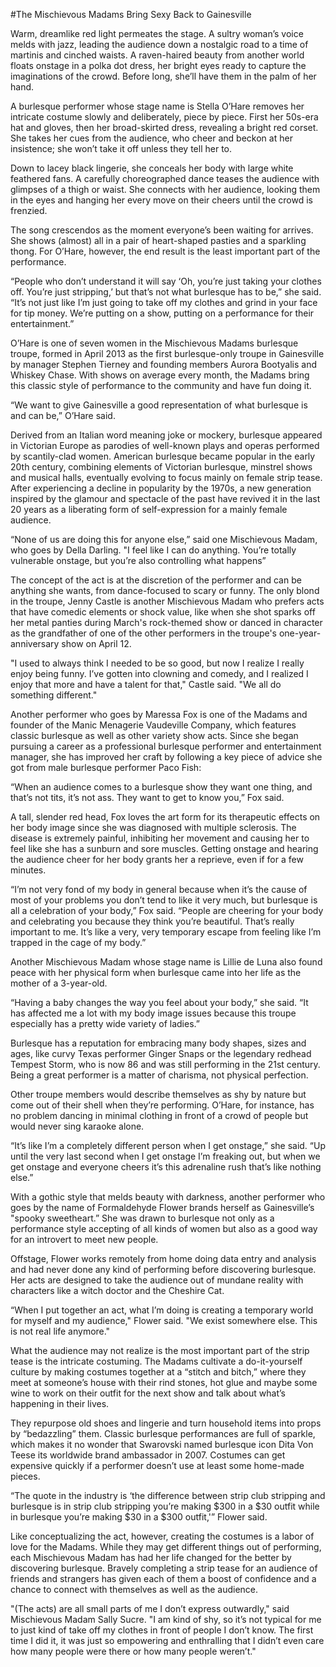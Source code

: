 #The Mischievous Madams Bring Sexy Back to Gainesville

Warm, dreamlike red light permeates the stage. A sultry woman’s voice melds with jazz, leading the audience down a nostalgic road to a time of martinis and cinched waists. A raven-haired beauty from another world floats onstage in a polka dot dress, her bright eyes ready to capture the imaginations of the crowd. Before long, she’ll have them in the palm of her hand.

A burlesque performer whose stage name is Stella O’Hare removes her intricate costume slowly and deliberately, piece by piece. First her 50s-era hat and gloves, then her broad-skirted dress, revealing a bright red corset. She takes her cues from the audience, who cheer and beckon at her insistence; she won’t take it off unless they tell her to.

Down to lacey black lingerie, she conceals her body with large white feathered fans. A carefully choreographed dance teases the audience with glimpses of a thigh or waist. She connects with her audience, looking them in the eyes and hanging her every move on their cheers until the crowd is frenzied.

The song crescendos as the moment everyone’s been waiting for arrives. She shows (almost) all in a pair of heart-shaped pasties and a sparkling thong. For O’Hare, however, the end result is the least important part of the performance.

“People who don’t understand it will say ‘Oh, you’re just taking your clothes off. You’re just stripping,’ but that’s not what burlesque has to be,” she said. “It’s not just like I’m just going to take off my clothes and grind in your face for tip money. We’re putting on a show, putting on a performance for their entertainment.”

O’Hare is one of seven women in the Mischievous Madams burlesque troupe, formed in April 2013 as the first burlesque-only troupe in Gainesville by manager Stephen Tierney and founding members Aurora Bootyalis and Whiskey Chase. With shows on average every month, the Madams bring this classic style of performance to the community and have fun doing it.

“We want to give Gainesville a good representation of what burlesque is and can be,” O’Hare said.

Derived from an Italian word meaning joke or mockery, burlesque appeared in Victorian Europe as parodies of well-known plays and operas performed by scantily-clad women. American burlesque became popular in the early 20th century, combining elements of Victorian burlesque, minstrel shows and musical halls, eventually evolving to focus mainly on female strip tease. After experiencing a decline in popularity by the 1970s, a new generation inspired by the glamour and spectacle of the past have revived it in the last 20 years as a liberating form of self-expression for a mainly female audience.

“None of us are doing this for anyone else,” said one Mischievous Madam, who goes by Della Darling. "I feel like I can do anything. You’re totally vulnerable onstage, but you’re also controlling what happens”

The concept of the act is at the discretion of the performer and can be anything she wants, from dance-focused to scary or funny. The only blond in the troupe, Jenny Castle is another Mischievous Madam who prefers acts that have comedic elements or shock value, like when she shot sparks off her metal panties during March's rock-themed show or danced in character as the grandfather of one of the other performers in the troupe's one-year-anniversary show on April 12.

"I used to always think I needed to be so good, but now I realize I really enjoy being funny. I’ve gotten into clowning and comedy, and I realized I enjoy that more and have a talent for that," Castle said. "We all do something different."

Another performer who goes by Maressa Fox is one of the Madams and founder of the Manic Menagerie Vaudeville Company, which features classic burlesque as well as other variety show acts. Since she began pursuing a career as a professional burlesque performer and entertainment manager, she has improved her craft by following a key piece of advice she got from male burlesque performer Paco Fish:

“When an audience comes to a burlesque show they want one thing, and that’s not tits, it’s not ass. They want to get to know you,” Fox said.

A tall, slender red head, Fox loves the art form for its therapeutic effects on her body image since she was diagnosed with multiple sclerosis. The disease is extremely painful, inhibiting her movement and causing her to feel like she has a sunburn and sore muscles. Getting onstage and hearing the audience cheer for her body grants her a reprieve, even if for a few minutes.

“I’m not very fond of my body in general because when it’s the cause of most of your problems you don’t tend to like it very much, but burlesque is all a celebration of your body,” Fox said. “People are cheering for your body and celebrating you because they think you’re beautiful. That’s really important to me. It’s like a very, very temporary escape from feeling like I’m trapped in the cage of my body.”

Another Mischievous Madam whose stage name is Lillie de Luna also found peace with her physical form when burlesque came into her life as the mother of a 3-year-old. 

“Having a baby changes the way you feel about your body,” she said. “It has affected me a lot with my body image issues because this troupe especially has a pretty wide variety of ladies.”

Burlesque has a reputation for embracing many body shapes, sizes and ages, like curvy Texas performer Ginger Snaps or the legendary redhead Tempest Storm, who is now 86 and was still performing in the 21st century. Being a great performer is a matter of charisma, not physical perfection.

Other troupe members would describe themselves as shy by nature but come out of their shell when they’re performing. O’Hare, for instance, has no problem dancing in minimal clothing in front of a crowd of people but would never sing karaoke alone.

“It’s like I’m a completely different person when I get onstage,” she said. “Up until the very last second when I get onstage I’m freaking out, but when we get onstage and everyone cheers it’s this adrenaline rush that’s like nothing else.”

With a gothic style that melds beauty with darkness, another performer who goes by the name of Formaldehyde Flower brands herself as Gainesville’s "spooky sweetheart.” She was drawn to burlesque not only as a performance style accepting of all kinds of women but also as a good way for an introvert to meet new people.

Offstage, Flower works remotely from home doing data entry and analysis and had never done any kind of performing before discovering burlesque. Her acts are designed to take the audience out of mundane reality with characters like a witch doctor and the Cheshire Cat.

“When I put together an act, what I’m doing is creating a temporary world for myself and my audience," Flower said. "We exist somewhere else. This is not real life anymore."

What the audience may not realize is the most important part of the strip tease is the intricate costuming. The Madams cultivate a do-it-yourself culture by making costumes together at a “stitch and bitch,” where they meet at someone’s house with their rind stones, hot glue and maybe some wine to work on their outfit for the next show and talk about what’s happening in their lives.

They repurpose old shoes and lingerie and turn household items into props by “bedazzling” them. Classic burlesque performances are full of sparkle, which makes it no wonder that Swarovski named burlesque icon Dita Von Teese its worldwide brand ambassador in 2007. Costumes can get expensive quickly if a performer doesn’t use at least some home-made pieces.

“The quote in the industry is ‘the difference between strip club stripping and burlesque is in strip club stripping you’re making $300 in a $30 outfit while in burlesque you’re making $30 in a $300 outfit,'” Flower said.

Like conceptualizing the act, however, creating the costumes is a labor of love for the Madams. While they may get different things out of performing, each Mischievous Madam has had her life changed for the better by discovering burlesque. Bravely completing a strip tease for an audience of friends and strangers has given each of them a boost of confidence and a chance to connect with themselves as well as the audience.

"(The acts) are all small parts of me I don’t express outwardly," said Mischievous Madam Sally Sucre. "I am kind of shy, so it’s not typical for me to just kind of take off my clothes in front of people I don’t know. The first time I did it, it was just so empowering and enthralling that I didn’t even care how many people were there or how many people weren’t."
